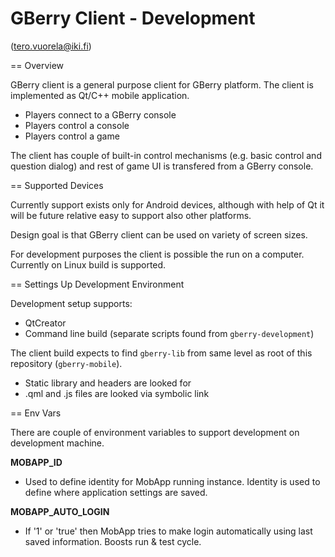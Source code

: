 GBerry Client - Development
===========================
(tero.vuorela@iki.fi)


== Overview

GBerry client is a general purpose client for GBerry platform. The client is
implemented as Qt/C++ mobile application.

 * Players connect to a GBerry console
 * Players control a console
 * Players control a game
 
The client has couple of built-in control mechanisms (e.g. basic control and
question dialog) and rest of game UI is transfered from a GBerry console.


== Supported Devices

Currently support exists only for Android devices, although with help of Qt it
will be future relative easy to support also other platforms.

Design goal is that GBerry client can be used on variety of screen sizes.

For development purposes the client is possible the run on a computer. 
Currently on Linux build is supported.


== Settings Up Development Environment

Development setup supports:
 * QtCreator
 * Command line build (separate scripts found from `gberry-development`)
 
The client build expects to find `gberry-lib` from same level as root of this 
repository (`gberry-mobile`).

 * Static library and headers are looked for
 * .qml and .js files are looked via symbolic link

== Env Vars

There are couple of environment variables to support development on 
development machine.

**MOBAPP_ID** 
 * Used to define identity for MobApp running instance. Identity is used
   to define where application settings are saved.
   
**MOBAPP_AUTO_LOGIN**
 * If '1' or 'true' then MobApp tries to make login automatically using
   last saved information. Boosts run & test cycle.
 
 

